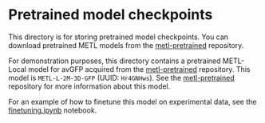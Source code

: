 # Pretrained model checkpoints

This directory is for storing pretrained model checkpoints. 
You can download pretrained METL models from the [metl-pretrained](https://github.com/gitter-lab/metl-pretrained) repository.

For demonstration purposes, this directory contains a pretrained METL-Local model for avGFP acquired from the [metl-pretrained](https://github.com/gitter-lab/metl-pretrained) repository.
This model is `METL-L-2M-3D-GFP` (UUID: `Hr4GNHws`). See the [metl-pretrained](https://github.com/gitter-lab/metl-pretrained) repository for more information about this model.

For an example of how to finetune this model on experimental data, see the [finetuning.ipynb](notebooks/finetuning.ipynb) notebook.